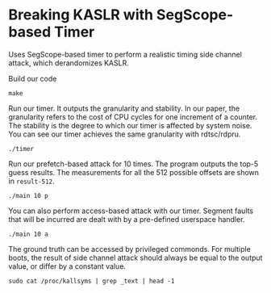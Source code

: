 # Breaking KASLR with SegScope-based Timer

Uses SegScope-based timer to perform a realistic timing side channel attack, which derandomizes KASLR. 

Build our code
```
make
```

Run our timer. It outputs the granularity and stability. In our paper, the granularity refers to the cost of CPU cycles for one increment of a counter. The stability is the degree to which our timer is affected by system noise.  You can see our timer achieves the same granularity with rdtsc/rdpru.
```
./timer
```

Run our prefetch-based attack for 10 times. The program outputs the top-5 guess results. The measurements for all the 512 possible offsets are shown in `result-512`.
```
./main 10 p
```

You can also perform access-based attack with our timer. Segment faults that will be incurred are dealt with by a pre-defined userspace handler.
```
./main 10 a
```

The ground truth can be accessed by privileged commonds. For multiple boots, the result of side channel attack should always be equal to the output value, or differ by a constant value.
```
sudo cat /proc/kallsyms | grep _text | head -1
```

